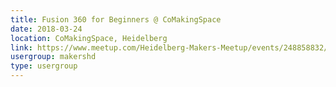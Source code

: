 ```yaml
---
title: Fusion 360 for Beginners @ CoMakingSpace
date: 2018-03-24
location: CoMakingSpace, Heidelberg
link: https://www.meetup.com/Heidelberg-Makers-Meetup/events/248858832/
usergroup: makershd
type: usergroup
---
```

